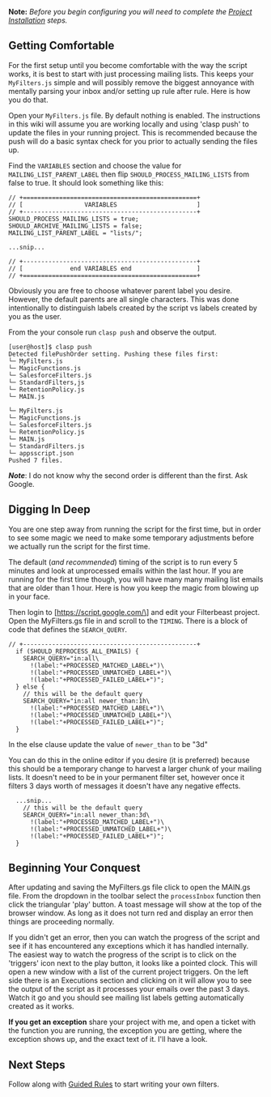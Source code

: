 **Note:** *Before you begin configuring you will need to complete the [Project Installation](installation.md) steps.*

## Getting Comfortable
For the first setup until you become comfortable with the way the script works, it is best to start with just processing mailing lists. This keeps your `MyFilters.js` simple and will possibly remove the biggest annoyance with mentally parsing your inbox and/or setting up rule after rule. Here is how you do that.

Open your `MyFilters.js` file. By default nothing is enabled.  The instructions in this wiki will assume you are working locally and using 'clasp push' to update the files in your running project. This is recommended because the push will do a basic syntax check for you prior to actually sending the files up.

Find the `VARIABLES` section and choose the value for `MAILING_LIST_PARENT_LABEL` then flip `SHOULD_PROCESS_MAILING_LISTS` from false to true. It should look something like this:

~~~
// +================================================+
// [                 VARIABLES                      ]
// +------------------------------------------------+
SHOULD_PROCESS_MAILING_LISTS = true;
SHOULD_ARCHIVE_MAILING_LISTS = false;
MAILING_LIST_PARENT_LABEL = "lists/";

...snip...

// +------------------------------------------------+
// [             end VARIABLES end                  ]
// +================================================+
~~~

Obviously you are free to choose whatever parent label you desire. However, the default parents are all single characters. This was done intentionally to distinguish labels created by the script vs labels created by you as the user.

From the your console run `clasp push` and observe the output.
~~~
[user@host]$ clasp push
Detected filePushOrder setting. Pushing these files first:
└─ MyFilters.js
└─ MagicFunctions.js
└─ SalesforceFilters.js
└─ StandardFilters,js
└─ RetentionPolicy.js
└─ MAIN.js

└─ MyFilters.js
└─ MagicFunctions.js
└─ SalesforceFilters.js
└─ RetentionPolicy.js
└─ MAIN.js
└─ StandardFilters.js
└─ appsscript.json
Pushed 7 files.
~~~
***Note***: I do not know why the second order is different than the first. Ask Google.

## Digging In Deep

You are one step away from running the script for the first time, but in order to see some magic we need to make some temporary adjustments before we actually run the script for the first time.

The default (*and recommended*) timing of the script is to run every 5 minutes and look at unprocessed emails within the last hour.  If you are running for the first time though, you will have many many mailing list emails that are older than 1 hour. Here is how you keep the magic from blowing up in your face.

Then login to \[https://script.google.com/\] and edit your Filterbeast project. Open the MyFilters.gs file in and scroll to the `TIMING`. There is a block of code that defines the `SEARCH_QUERY`.

~~~
// +------------------------------------------------+
  if (SHOULD_REPROCESS_ALL_EMAILS) {
    SEARCH_QUERY="in:all\
      !(label:"+PROCESSED_MATCHED_LABEL+")\
      !(label:"+PROCESSED_UNMATCHED_LABEL+")\
      !(label:"+PROCESSED_FAILED_LABEL+")";
  } else {
    // this will be the default query
    SEARCH_QUERY="in:all newer_than:1h\
      !(label:"+PROCESSED_MATCHED_LABEL+")\
      !(label:"+PROCESSED_UNMATCHED_LABEL+")\
      !(label:"+PROCESSED_FAILED_LABEL+")";
  }
~~~

In the else clause update the value of `newer_than` to be "3d"

You can do this in the online editor if you desire (it is preferred) because this should be a temporary change to harvest a larger chunk of your mailing lists. It doesn't need to be in your permanent filter set, however once it filters 3 days worth of messages it doesn't have any negative effects.

~~~
  ...snip...
    // this will be the default query
    SEARCH_QUERY="in:all newer_than:3d\
      !(label:"+PROCESSED_MATCHED_LABEL+")\
      !(label:"+PROCESSED_UNMATCHED_LABEL+")\
      !(label:"+PROCESSED_FAILED_LABEL+")";
  }
~~~

## Beginning Your Conquest

After updating and saving the MyFilters.gs file click to open the MAIN.gs file. From the dropdown in the toolbar select the `processInbox` function then click the triangular 'play' button. A toast message will show at the top of the browser window. As long as it does not turn red and display an error then things are proceeding normally.

If you didn't get an error, then you can watch the progress of the script and see if it has encountered any exceptions which it has handled internally.  The easiest way to watch the progress of the script is to click on the 'triggers' icon next to the play button, it looks like a pointed clock. This will open a new window with a list of the current project triggers. On the left side there is an Executions section and clicking on it will allow you to see the output of the script as it processes your emails over the past 3 days. Watch it go and you should see mailing list labels getting automatically created as it works.

**If you get an exception** share your project with me, and open a ticket with the function you are running, the exception you are getting, where the exception shows up, and the exact text of it. I'll have a look.

## Next Steps
Follow along with [Guided Rules](guided-rules.md) to start writing your own filters.